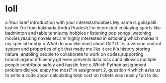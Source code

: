 # loll
a.Your brief introduction with your interests/hobbies
My name is gollapalli loshini.I'm from kakinada,Andra Pradesh.I'm interested in playing sports like badminton and table tennis.my hobbies r listening pop songs ,watching movies,reading novels etc.I'm highly interested in sstiching which makes it my special hobby
b.What do you like most about Git?
Git is a version control system and properties of git that made me like it are it's history storing nature ,enabling people to collaborate to work on codes,supporting branchingand efficiency.git even prevents data loss aand allowss multiple people contribute safely and hassle free
c.Which Python assignment problem did you enjoy the most?
In assignment 2, question 4 which asks us to write a code about calculating total cost on tickets was reaally fun to do.
